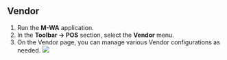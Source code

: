 ## Vendor

1. Run the **M-WA** application.
2. In the **Toolbar → POS** section, select the **Vendor** menu.
3. On the Vendor page, you can manage various Vendor configurations as needed. <img src="/docs/images/9.jpg">